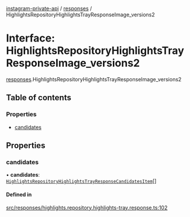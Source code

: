 [instagram-private-api](../../README.md) / [responses](../../modules/responses.md) / HighlightsRepositoryHighlightsTrayResponseImage_versions2

# Interface: HighlightsRepositoryHighlightsTrayResponseImage\_versions2

[responses](../../modules/responses.md).HighlightsRepositoryHighlightsTrayResponseImage_versions2

## Table of contents

### Properties

- [candidates](HighlightsRepositoryHighlightsTrayResponseImage_versions2.md#candidates)

## Properties

### candidates

• **candidates**: [`HighlightsRepositoryHighlightsTrayResponseCandidatesItem`](HighlightsRepositoryHighlightsTrayResponseCandidatesItem.md)[]

#### Defined in

[src/responses/highlights.repository.highlights-tray.response.ts:102](https://github.com/Nerixyz/instagram-private-api/blob/4971f34/src/responses/highlights.repository.highlights-tray.response.ts#L102)
